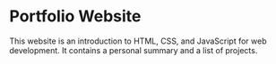 <h1>Portfolio Website</h1>

This website is an introduction to HTML, CSS, and JavaScript for web development. 
It contains a personal summary and a list of projects.
